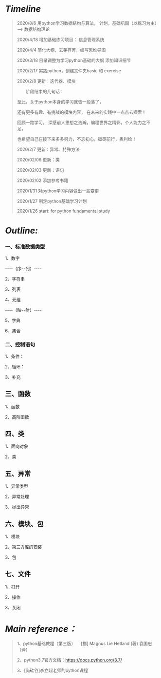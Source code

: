 # _Timeline_

>2020/8/6 用python学习数据结构与算法，
>计划，基础巩固（以练习为主）——> 数据结构理论
>
>2020/4/18 增加基础练习项目：
>               信息管理系统
>
>2020/4/4 简化大纲，去芜存菁，编写思维导图
>
>2020/3/18 目录调整为学习python基础的大纲
>添加知识细节
>
>2020/2/17 实践python，创建文件夹basic 和 exercise
> 
>2020/2/8 更新：迭代器、模块
>
>&emsp;&emsp;阶段结束的几句话：
>
>至此，关于python本身的学习就告一段落了，
>
>还有更多有趣、有挑战的模块内容，
>在未来的实践中一点点去探索！
>
>回顾一路学习，
>深感前人思想之浩瀚，编程世界之精彩，个人能力之不足，
>
>也希望自己在接下来多多努力，不忘初心，砥砺前行，奥利给！
>
> 2020/2/7  更新：异常、特殊方法
>
>2020/02/06 更新：类
>
>2020/02/03 更新：语句
>
>2020/02/02 添加参考书籍
>
> 2020/1/31 对python学习内容做出一些变更
>
> 2020/1/27 制定python基础学习计划
>
> 2020/1/26 start: for python fundamental study

# _Outline:_

### 一、标准数据类型

1、数字

----（序--列）----

2、字符串

3、列表

4、元组

----（映--射）----

5、字典

6、集合

### 二、控制语句

1、条件：

2、循环：

3、补充

## 三、函数

1、函数

2、高阶函数

## 四、类

1、面向对象

2、类

## 五、异常

1、异常类型

2、异常处理

3、抛出异常

## 六、模块、包

1、模块

2、第三方库的安装

3、包

## 七、文件

1、打开

2、操作

3、关闭

# _Main reference：_
> 1、python基础教程（第三版） 
>&emsp;[挪] Magnus Lie Hetland (著) 袁国忠（译）
>
>2、python3.7官方文档：https://docs.python.org/3.7/
>
>3、[尚硅谷]李立超老师的python课程
